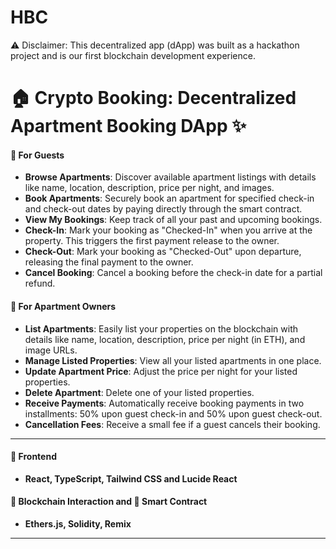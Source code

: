 # HBC

⚠️ Disclaimer: This decentralized app (dApp) was built as a hackathon project and is our first blockchain development experience.

# 🏠 Crypto Booking: Decentralized Apartment Booking DApp ✨

#### 👤 For Guests
- **Browse Apartments**: Discover available apartment listings with details like name, location, description, price per night, and images.
- **Book Apartments**: Securely book an apartment for specified check-in and check-out dates by paying directly through the smart contract.
- **View My Bookings**: Keep track of all your past and upcoming bookings.
- **Check-In**: Mark your booking as "Checked-In" when you arrive at the property. This triggers the first payment release to the owner.
- **Check-Out**: Mark your booking as "Checked-Out" upon departure, releasing the final payment to the owner.
- **Cancel Booking**: Cancel a booking before the check-in date for a partial refund.

#### 🏡 For Apartment Owners
- **List Apartments**: Easily list your properties on the blockchain with details like name, location, description, price per night (in ETH), and image URLs.
- **Manage Listed Properties**: View all your listed apartments in one place.
- **Update Apartment Price**: Adjust the price per night for your listed properties.
- **Delete Apartment**: Delete one of your listed properties.
- **Receive Payments**: Automatically receive booking payments in two installments: 50% upon guest check-in and 50% upon guest check-out.
- **Cancellation Fees**: Receive a small fee if a guest cancels their booking.

---

#### 🧩 Frontend
- **React, TypeScript, Tailwind CSS and Lucide React**
#### 🔗 Blockchain Interaction and 🔐 Smart Contract
- **Ethers.js, Solidity, Remix**

---
